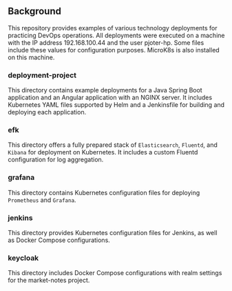 ## Background
This repository provides examples of various technology deployments for practicing DevOps operations. 
All deployments were executed on a machine with the IP address 192.168.100.44 and the user pjoter-hp. 
Some files include these values for configuration purposes. 
MicroK8s is also installed on this machine.

### deployment-project
This directory contains example deployments for a Java Spring Boot application and
an Angular application with an NGINX server. It includes Kubernetes YAML files
supported by Helm and a Jenkinsfile for building and deploying each application.

### efk
This directory offers a fully prepared stack of `Elasticsearch`, `Fluentd`, and `Kibana` 
for deployment on Kubernetes. It includes a custom Fluentd configuration for log aggregation.

### grafana
This directory contains Kubernetes configuration files for deploying `Prometheus` and `Grafana`.

### jenkins
This directory provides Kubernetes configuration files for Jenkins, 
as well as Docker Compose configurations.

### keycloak
This directory includes Docker Compose configurations with realm settings 
for the market-notes project.